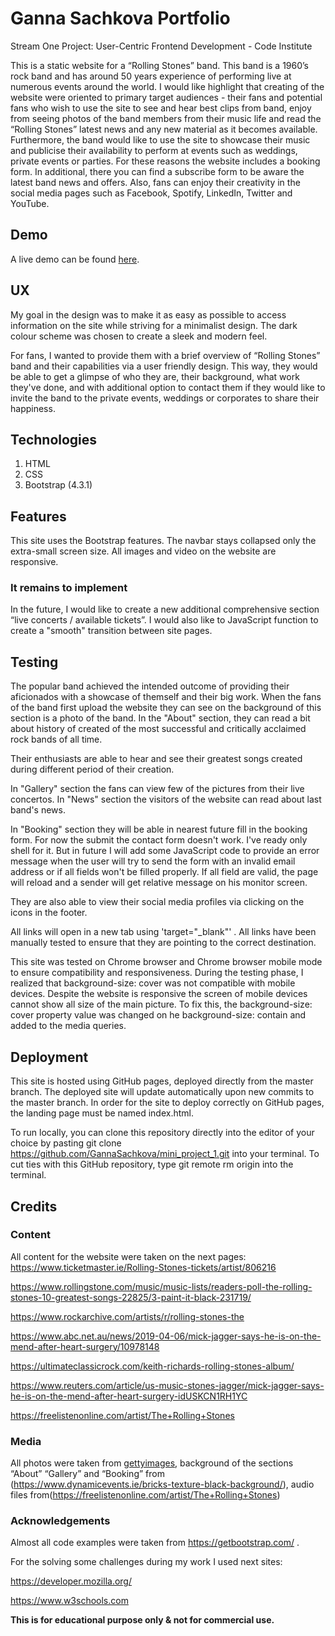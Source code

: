 # Ganna Sachkova Portfolio
Stream One Project: User-Centric Frontend Development - Code Institute

This is a static website for a “Rolling Stones” band. This band is a 1960’s rock band and has around 50 years experience of performing live at numerous events around the world. I would like highlight that   creating of the website were oriented to primary target audiences - their fans and potential fans who wish to use the site to see and hear best clips from band,  enjoy from seeing photos of the band members from their music life and  read the “Rolling Stones” latest news and any new material as it becomes available.
Furthermore, the band would like to use the site to showcase their music and publicise their availability to perform at events such as weddings, private events or parties. For these reasons the website includes a booking form.
In additional, there you can find a subscribe form to be aware the latest band news and offers.
Also, fans can enjoy their creativity in the social media pages such as   Facebook, Spotify, LinkedIn, Twitter and YouTube.


## Demo
A live demo can be found [here](https://gannasachkova.github.io/mini_project_1/).

## UX
My goal in the design was to make it as easy as possible to access information on the site while striving for a minimalist design. The dark colour scheme was chosen to create a sleek and modern feel.

For fans, I wanted to provide them with a brief overview of “Rolling Stones” band and their capabilities via a user friendly design. This way, they would be able to get a glimpse of who they are, their background, what work they've done, and with additional option to contact them if they would like to invite the band to the private events, weddings or corporates to share their happiness.

## Technologies
1. HTML
2. CSS
3. Bootstrap (4.3.1)


## Features
This site uses the Bootstrap  features. The navbar  stays collapsed only the extra-small screen size. All images and video on the website  are responsive.

### It remains to implement
In the future, I would like to  create a new  additional comprehensive section “live concerts / available tickets”. I would also like to JavaScript function to create a "smooth" transition between site pages.

## Testing
The popular band achieved the intended outcome of providing  their  aficionados with a showcase of themself and their big work. 
When the fans of the band  first upload the website  they can see on the background of this section is a photo of the band.
In the "About" section, they can read a bit about 
history of created of the most successful and critically acclaimed rock bands of all time.

  Their enthusiasts  are able to hear and see their greatest songs  created during different period of their creation. 

 In "Gallery" section the fans can view few of the pictures from their live concertos.
In "News" section the visitors of the website can read about last band's news.

In "Booking" section they will be able in nearest future fill in the booking form. For now the submit the contact form doesn't work. I've ready only shell for it. But in future I will add some JavaScript code to  provide an error message when the user will try to send the form with an invalid email address or  if all fields won't be filled properly.   If all field are valid, the page will reload and a sender will get relative message on his monitor screen. 

They are also able to view their  social media profiles via clicking on the icons in the footer. 

All links will open in a new tab using 'target="_blank"' .  All links have been manually tested to ensure that they are pointing to the correct destination.

This site was tested on Chrome browser  and Chrome browser mobile  mode to ensure compatibility and responsiveness. During the testing phase, I realized that background-size: cover was not compatible with mobile devices. Despite the website is responsive the screen of mobile devices cannot show all size of the main picture.  To fix this, the background-size: cover  property value was changed  on he background-size:  contain and added to the media queries.

## Deployment
This site is hosted using GitHub pages, deployed directly from the master branch. The deployed site will update automatically upon new commits to the master branch. In order for the site to deploy correctly on GitHub pages, the landing page must be named index.html.

To run locally, you can clone this repository directly into the editor of your choice by pasting git clone https://github.com/GannaSachkova/mini_project_1.git into your terminal. To cut ties with this GitHub repository, type git remote rm origin into the terminal.


## Credits
### Content
All content for the website were taken on the next pages: https://www.ticketmaster.ie/Rolling-Stones-tickets/artist/806216

https://www.rollingstone.com/music/music-lists/readers-poll-the-rolling-stones-10-greatest-songs-22825/3-paint-it-black-231719/

https://www.rockarchive.com/artists/r/rolling-stones-the

https://www.abc.net.au/news/2019-04-06/mick-jagger-says-he-is-on-the-mend-after-heart-surgery/10978148

https://ultimateclassicrock.com/keith-richards-rolling-stones-album/

https://www.reuters.com/article/us-music-stones-jagger/mick-jagger-says-he-is-on-the-mend-after-heart-surgery-idUSKCN1RH1YC

https://freelistenonline.com/artist/The+Rolling+Stones

### Media
All photos were taken from [gettyimages]( https://www.gettyimages.ie/photos/rolling-stones-tour?sort=mostpopular&mediatype=photography&phrase=rolling%20stones%20tour), background of the sections “About” “Gallery” and “Booking” from (https://www.dynamicevents.ie/bricks-texture-black-background/), audio files from(https://freelistenonline.com/artist/The+Rolling+Stones)


### Acknowledgements
Almost all code examples were taken from https://getbootstrap.com/ .

For the solving some challenges during my work I used next sites:

https://developer.mozilla.org/

https://www.w3schools.com


**This is for educational purpose only & not for commercial use.**

